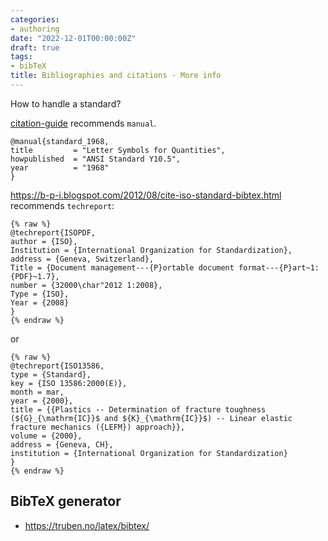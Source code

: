 ```yaml
---
categories:
- authoring
date: "2022-12-01T00:00:00Z"
draft: true
tags:
- bibTeX
title: Bibliographies and citations - More info
---
```


How to handle a standard?

[citation-guide] recommends `manual`.

    @manual{standard_1968,
    title         = "Letter Symbols for Quantities",
    howpublished  = "ANSI Standard Y10.5",
    year          = "1968"
    }


https://b-p-i.blogspot.com/2012/08/cite-iso-standard-bibtex.html recommends `techreport`:

~~~
{% raw %}
@techreport{ISOPDF,
author = {ISO},
Institution = {International Organization for Standardization},
address = {Geneva, Switzerland},
Title = {Document management---{P}ortable document format---{P}art~1: {PDF}~1.7},
number = {32000\char"2012 1:2008},
Type = {ISO},
Year = {2008}
}
{% endraw %}
~~~

or 

~~~
{% raw %}
@techreport{ISO13586,
type = {Standard},
key = {ISO 13586:2000(E)},
month = mar,
year = {2000},
title = {{Plastics -- Determination of fracture toughness (${G}_{\mathrm{IC}}$ and ${K}_{\mathrm{IC}}$) -- Linear elastic fracture mechanics ({LEFM}) approach}},
volume = {2000},
address = {Geneva, CH},
institution = {International Organization for Standardization}
}
{% endraw %}
~~~

[citation-guide]: https://libguides.nps.edu/citation/ieee-bibtex

[Academic-Markdown]: https://v4.chriskrycho.com/2015/academic-markdown-and-citations.html

## BibTeX generator

- https://truben.no/latex/bibtex/

